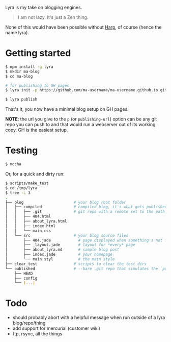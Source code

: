 Lyra is my take on blogging engines.

> I am not lazy. It's just a Zen thing.

None of this would have been possible without [Harp](http://harpjs.com/), of
course (hence the name lyra).


# Getting started

```bash
$ npm install -g lyra
$ mkdir ma-blog
$ cd ma-blog

# for publishing to GH pages
$ lyra init -p https://github.com/ma-username/ma-username.github.io.git

$ lyra publish
```

That's it, you now have a minimal blog setup on GH pages.

**NOTE**: the url you give to the `p` (or `publishing-url`) option can be any
git repo you can push to and that would run a webserver out of its working
copy. GH is the easiest setup.


# Testing

```bash
$ mocha
```

Or, for a quick and dirty run:

```bash
$ scripts/make_test
$ cd /tmp/lyra
$ tree -L 3
.
├── blog                      # your blog root folder
│   ├── compiled              # compiled blog, it's what gets published
│   │   ├── .git              # git repo with a remote set to the path of `published`
│   │   ├── 404.html
│   │   ├── about_lyra.html
│   │   ├── index.html
│   │   └── main.css
│   └── src                   # your blog source files
│       ├── 404.jade            # page displayed when something's not found
│       ├── _layout.jade        # layout for *every* page
│       ├── about_lyra.md       # sample blog post
│       ├── index.jade          # your homepage
│       └── main.styl           # the main style
├── clear_test                # scripts to clear the test dirs
└── published                 # --bare .git repo that simulates the `publishing` remote
    ├── HEAD
    ├── config
    └── [...]
```


# Todo

- should probably abort with a helpful message when run outside of a lyra blog/repo/thing
- add support for mercurial (customer wiki)
- ftp, rsync, all the things

